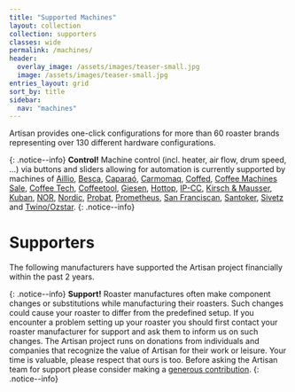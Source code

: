 ```yaml
---
title: "Supported Machines"
layout: collection
collection: supporters
classes: wide
permalink: /machines/
header:
  overlay_image: /assets/images/teaser-small.jpg
  image: /assets/images/teaser-small.jpg
entries_layout: grid
sort_by: title
sidebar:
  nav: "machines"
---
```


Artisan provides one-click configurations for more than 60 roaster brands representing over 130 different hardware configurations. 

{: .notice--info}
**Control!**
Machine control (incl. heater, air flow, drum speed, ...) via buttons and sliders allowing for automation is currently supported by machines of [Aillio](/machines/aillio), [Besca](/machines/besca), [Caparaó](/machines/caparao), [Carmomaq](/machines/carmomaq), [Coffed](/machines/coffed), [Coffee Machines Sale](/machines/cms), [Coffee Tech](/machines/coffeetech), [Coffeetool](/machines/coffeetool), [Giesen](/machines/giesen), [Hottop](/machines/hottop), [IP-CC](/machines/ip-cc), [Kirsch & Mausser](/machines/kirsch), [Kuban](/machines/kuban), [NOR](/machines/nor), [Nordic](/machines/nordic), [Probat](/machines/probat), [Prometheus](/machines/prometheus/), [San Franciscan](/machines/sf), [Santoker](/machines/santoker), [Sivetz](/machines/sivetz) and [Twino/Ozstar](/machines/twino-ozstar).
{: .notice--info}

<!--
# Partners

We especially thank our partners for pushing this project forward. Machines of our partners receive prioritised development updates, joint customer support as well as a one year [artisan.plus](https://artisan.plus/) PRO subscription for free.

<p align="center">
  <a href="/machines/probat/"><img width="460" height="300" src="/assets/images/probat-logo.jpg"></a><br>
  Sample Roaster • Probatone II • P & G Series • UG & G45 Retro
</p>
-->


# Supporters

The following manufacturers have supported the Artisan project financially within the past 2 years.

{: .notice--info}
**Support!**
Roaster manufactures often make component changes or substitutions while manufacturing their roasters.  Such changes could cause your roaster to differ from the predefined setup.  If you encounter a problem setting up your roaster you should first contact your roaster manufacturer for support and ask them to inform us on such changes.    The Artisan project runs on donations from individuals and companies that recognize the value of Artisan for their work or leisure. Your time is valuable, please respect that ours is too.  Before asking the Artisan team for support please consider making a [generous contribution](/donate/).
{: .notice--info}